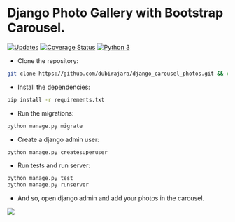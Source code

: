 # Django Photo Gallery with Bootstrap Carousel.

[![Updates](https://pyup.io/repos/github/dubirajara/django_carousel_photos/shield.svg)](https://pyup.io/repos/github/dubirajara/django_carousel_photos/)
[![Coverage Status](https://coveralls.io/repos/github/dubirajara/django_carousel_photos/badge.svg?branch=master)](https://coveralls.io/github/dubirajara/django_carousel_photos?branch=master)
[![Python 3](https://pyup.io/repos/github/dubirajara/django_carousel_photos/python-3-shield.svg)](https://pyup.io/repos/github/dubirajara/django_carousel_photos/)



- Clone the repository:

```sh
git clone https://github.com/dubirajara/django_carousel_photos.git && cd django_carousel_photos
```
- Install the dependencies:

```sh
pip install -r requirements.txt
```
- Run the migrations:

```sh
python manage.py migrate
```
- Create a django admin user:

```sh
python manage.py createsuperuser
```
- Run tests and run server:
```sh
python manage.py test 
python manage.py runserver
```
- And so, open django admin and add your photos in the carousel.



![](https://s24.postimg.org/ce18e5icl/screenshot.gif)
